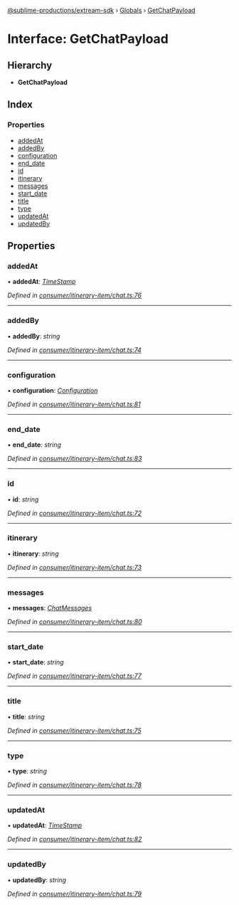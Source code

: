 [@sublime-productions/extream-sdk](../README.md) › [Globals](../globals.md) › [GetChatPayload](getchatpayload.md)

# Interface: GetChatPayload

## Hierarchy

* **GetChatPayload**

## Index

### Properties

* [addedAt](getchatpayload.md#addedat)
* [addedBy](getchatpayload.md#addedby)
* [configuration](getchatpayload.md#configuration)
* [end_date](getchatpayload.md#end_date)
* [id](getchatpayload.md#id)
* [itinerary](getchatpayload.md#itinerary)
* [messages](getchatpayload.md#messages)
* [start_date](getchatpayload.md#start_date)
* [title](getchatpayload.md#title)
* [type](getchatpayload.md#type)
* [updatedAt](getchatpayload.md#updatedat)
* [updatedBy](getchatpayload.md#updatedby)

## Properties

###  addedAt

• **addedAt**: *[TimeStamp](timestamp.md)*

*Defined in [consumer/itinerary-item/chat.ts:76](https://github.com/Extream-SaaS/ex-sdk/blob/83ee764/src/consumer/itinerary-item/chat.ts#L76)*

___

###  addedBy

• **addedBy**: *string*

*Defined in [consumer/itinerary-item/chat.ts:74](https://github.com/Extream-SaaS/ex-sdk/blob/83ee764/src/consumer/itinerary-item/chat.ts#L74)*

___

###  configuration

• **configuration**: *[Configuration](configuration.md)*

*Defined in [consumer/itinerary-item/chat.ts:81](https://github.com/Extream-SaaS/ex-sdk/blob/83ee764/src/consumer/itinerary-item/chat.ts#L81)*

___

###  end_date

• **end_date**: *string*

*Defined in [consumer/itinerary-item/chat.ts:83](https://github.com/Extream-SaaS/ex-sdk/blob/83ee764/src/consumer/itinerary-item/chat.ts#L83)*

___

###  id

• **id**: *string*

*Defined in [consumer/itinerary-item/chat.ts:72](https://github.com/Extream-SaaS/ex-sdk/blob/83ee764/src/consumer/itinerary-item/chat.ts#L72)*

___

###  itinerary

• **itinerary**: *string*

*Defined in [consumer/itinerary-item/chat.ts:73](https://github.com/Extream-SaaS/ex-sdk/blob/83ee764/src/consumer/itinerary-item/chat.ts#L73)*

___

###  messages

• **messages**: *[ChatMessages](chatmessages.md)*

*Defined in [consumer/itinerary-item/chat.ts:80](https://github.com/Extream-SaaS/ex-sdk/blob/83ee764/src/consumer/itinerary-item/chat.ts#L80)*

___

###  start_date

• **start_date**: *string*

*Defined in [consumer/itinerary-item/chat.ts:77](https://github.com/Extream-SaaS/ex-sdk/blob/83ee764/src/consumer/itinerary-item/chat.ts#L77)*

___

###  title

• **title**: *string*

*Defined in [consumer/itinerary-item/chat.ts:75](https://github.com/Extream-SaaS/ex-sdk/blob/83ee764/src/consumer/itinerary-item/chat.ts#L75)*

___

###  type

• **type**: *string*

*Defined in [consumer/itinerary-item/chat.ts:78](https://github.com/Extream-SaaS/ex-sdk/blob/83ee764/src/consumer/itinerary-item/chat.ts#L78)*

___

###  updatedAt

• **updatedAt**: *[TimeStamp](timestamp.md)*

*Defined in [consumer/itinerary-item/chat.ts:82](https://github.com/Extream-SaaS/ex-sdk/blob/83ee764/src/consumer/itinerary-item/chat.ts#L82)*

___

###  updatedBy

• **updatedBy**: *string*

*Defined in [consumer/itinerary-item/chat.ts:79](https://github.com/Extream-SaaS/ex-sdk/blob/83ee764/src/consumer/itinerary-item/chat.ts#L79)*
